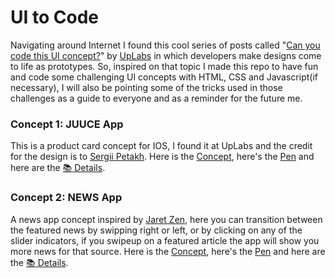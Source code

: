 # UI to Code
Navigating around Internet I found this cool series of posts called "[Can you code this UI concept?](https://stories.uplabs.com/can-you-code-this-ui-concept-9e4ba76b437e#.ucur0sn67)" by [UpLabs](https://www.uplabs.com) in which developers make designs come to life as prototypes. So, inspired on that topic I made this repo to have fun and code some challenging UI concepts with HTML, CSS and Javascript(if necessary), I will also be pointing some of the tricks used in those challenges as a guide to everyone and as a reminder for the future me.

### Concept 1: JUUCE App
This is a product card concept for IOS, I found it at UpLabs and the credit for the design is to [Sergii Petakh](https://dribbble.com/sergiipetakh). Here is the [Concept](https://ios.uplabs.com/posts/juuce-app-product-card-animation), here's the [Pen](http://codepen.io/emoreno911/pen/vyJvpB) and here are the [:books: Details](/juuce_app/README.md).

### Concept 2: NEWS App
A news app concept inspired by [Jaret Zen](https://dribbble.com/JaretZen), here you can transition between the featured news by swipping right or left, or by clicking on any of the slider indicators, if you swipeup on a featured article the app will show you more news for that source. Here is the [Concept](https://material.uplabs.com/posts/news-app-4b47c474-3bfb-4f75-872c-70c26637f25c), here's the [Pen](http://codepen.io/emoreno911/pen/jVdVRa) and here are the [:books: Details](/news_app/README.md).
